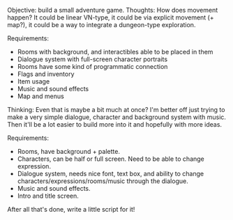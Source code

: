 Objective: build a small adventure game.
Thoughts:
How does movement happen? It could be linear VN-type, it could be via explicit movement (+ map?), it could be a way to integrate a dungeon-type exploration. 

Requirements:
- Rooms with background, and interactibles able to be placed in them
- Dialogue system with full-screen character portraits
- Rooms have some kind of programmatic connection
- Flags and inventory
- Item usage
- Music and sound effects
- Map and menus

Thinking: Even that is maybe a bit much at once? I'm better off just trying to make a very simple dialogue, character and background system with music. Then it'll be a lot easier to build more into it and hopefully with more ideas.

Requirements:
- Rooms, have background + palette.
- Characters, can be half or full screen. Need to be able to change expression.
- Dialogue system, needs nice font, text box, and ability to change characters/expressions/rooms/music through the dialogue.
- Music and sound effects.
- Intro and title screen.

After all that's done, write a little script for it!